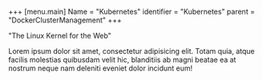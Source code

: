 +++
[menu.main]
Name = "Kubernetes"
identifier = "Kubernetes"
parent = "DockerClusterManagement"
+++

"The Linux Kernel for the Web"

Lorem ipsum dolor sit amet, consectetur adipisicing elit. Totam quia, atque facilis molestias quibusdam velit hic, blanditiis ab magni beatae ea at nostrum neque nam deleniti eveniet dolor incidunt eum!